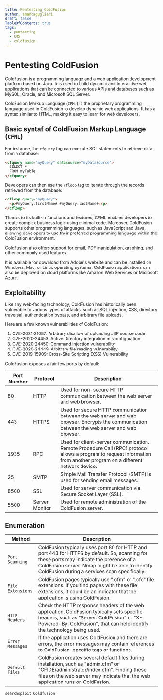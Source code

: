 ```yaml
---
title: Pentesting ColdFusion
author: amandaguglieri
draft: false
TableOfContents: true
tags:
  - pentesting
  - CMS
  - coldfusion
---
```

# Pentesting ColdFusion

ColdFusion is a programming language and a web application development platform based on Java. It is used to build dynamic and interactive web applications that can be connected to various APIs and databases such as MySQL, Oracle, and Microsoft SQL Server.

ColdFusion Markup Language (`CFML`) is the proprietary programming language used in ColdFusion to develop dynamic web applications. It has a syntax similar to HTML, making it easy to learn for web developers.

## Basic syntaf of ColdFusion Markup Language (`CFML`)

For instance, the `cfquery` tag can execute SQL statements to retrieve data from a database:

```html
<cfquery name="myQuery" datasource="myDataSource">
  SELECT *
  FROM myTable
</cfquery>
```

Developers can then use the `cfloop` tag to iterate through the records retrieved from the database:

```html
<cfloop query="myQuery">
  <p>#myQuery.firstName# #myQuery.lastName#</p>
</cfloop>
```

Thanks to its built-in functions and features, CFML enables developers to create complex business logic using minimal code. Moreover, ColdFusion supports other programming languages, such as JavaScript and Java, allowing developers to use their preferred programming language within the ColdFusion environment.

ColdFusion also offers support for email, PDF manipulation, graphing, and other commonly used features. 

It is available for download from Adobe's website and can be installed on Windows, Mac, or Linux operating systems. ColdFusion applications can also be deployed on cloud platforms like Amazon Web Services or Microsoft Azure.

## Exploitability

Like any web-facing technology, ColdFusion has historically been vulnerable to various types of attacks, such as SQL injection, XSS, directory traversal, authentication bypass, and arbitrary file uploads.

Here are a few known vulnerabilities of ColdFusion:

1. CVE-2021-21087: Arbitrary disallow of uploading JSP source code
2. CVE-2020-24453: Active Directory integration misconfiguration
3. CVE-2020-24450: Command injection vulnerability
4. CVE-2020-24449: Arbitrary file reading vulnerability
5. CVE-2019-15909: Cross-Site Scripting (XSS) Vulnerability

ColdFusion exposes a fair few ports by default:

| Port Number | Protocol       | Description                                                                                                                                                            |
| ----------- | -------------- | ---------------------------------------------------------------------------------------------------------------------------------------------------------------------- |
| 80          | HTTP           | Used for non-secure HTTP communication between the web server and web browser.                                                                                         |
| 443         | HTTPS          | Used for secure HTTP communication between the web server and web browser. Encrypts the communication between the web server and web browser.                          |
| 1935        | RPC            | Used for client-server communication. Remote Procedure Call (RPC) protocol allows a program to request information from another program on a different network device. |
| 25          | SMTP           | Simple Mail Transfer Protocol (SMTP) is used for sending email messages.                                                                                               |
| 8500        | SSL            | Used for server communication via Secure Socket Layer (SSL).                                                                                                           |
| 5500        | Server Monitor | Used for remote administration of the ColdFusion server.                                                                                                               |


## Enumeration

| **Method**        | **Description**                                                                                                                                                                                                                             |
| ----------------- | ------------------------------------------------------------------------------------------------------------------------------------------------------------------------------------------------------------------------------------------- |
| `Port Scanning`   | ColdFusion typically uses port 80 for HTTP and port 443 for HTTPS by default. So, scanning for these ports may indicate the presence of a ColdFusion server. Nmap might be able to identify ColdFusion during a services scan specifically. |
| `File Extensions` | ColdFusion pages typically use ".cfm" or ".cfc" file extensions. If you find pages with these file extensions, it could be an indicator that the application is using ColdFusion.                                                           |
| `HTTP Headers`    | Check the HTTP response headers of the web application. ColdFusion typically sets specific headers, such as "Server: ColdFusion" or "X-Powered-By: ColdFusion", that can help identify the technology being used.                           |
| `Error Messages`  | If the application uses ColdFusion and there are errors, the error messages may contain references to ColdFusion-specific tags or functions.                                                                                                |
| `Default Files`   | ColdFusion creates several default files during installation, such as "admin.cfm" or "CFIDE/administrator/index.cfm". Finding these files on the web server may indicate that the web application runs on ColdFusion.                       |


```
searchsploit Coldfusion
```


